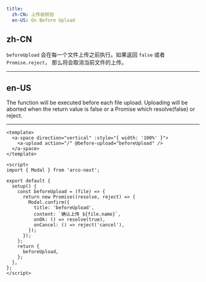 ```yaml
title:
  zh-CN: 上传前校验
  en-US: On Before Upload
```

## zh-CN

`beforeUpload` 会在每一个文件上传之前执行。如果返回 `false` 或者` Promise.reject`， 那么将会取消当前文件的上传。

---

## en-US

The function will be executed before each file upload. Uploading will be aborted when the return value is false or a Promise which resolve(false) or reject.

---

```vue
<template>
  <a-space direction="vertical" :style="{ width: '100%' }">
    <a-upload action="/" @before-upload="beforeUpload" />
  </a-space>
</template>

<script>
import { Modal } from 'arco-next';

export default {
  setup() {
    const beforeUpload = (file) => {
      return new Promise((resolve, reject) => {
        Modal.confirm({
          title: 'beforeUpload',
          content: `确认上传 ${file.name}`,
          onOk: () => resolve(true),
          onCancel: () => reject('cancel'),
        });
      });
    };
    return {
      beforeUpload,
    };
  },
};
</script>
```
